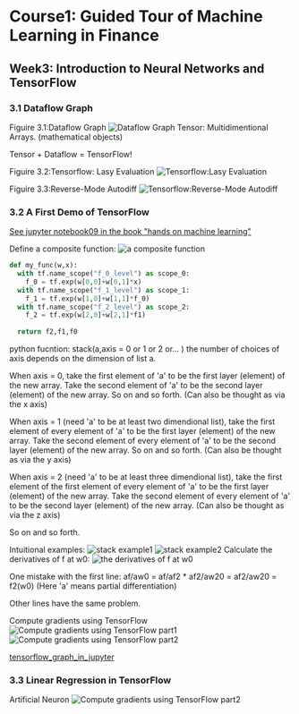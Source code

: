 # Course1: Guided Tour of Machine Learning in Finance
## Week3: Introduction to Neural Networks and TensorFlow

### 3.1 Dataflow Graph
Figuire 3.1:Dataflow Graph
![Dataflow Graph](https://raw.githubusercontent.com/SuperSaiki/pics/master/MLinF21.png)
Tensor: Multidimentional Arrays. (mathematical objects)

Tensor + Dataflow = TensorFlow!

Figuire 3.2:Tensorflow: Lasy Evaluation
![Tensorflow:Lasy Evaluation](https://raw.githubusercontent.com/SuperSaiki/pics/master/MLinF22.png)

Figuire 3.3:Reverse-Mode Autodiff
![Tensorflow:Reverse-Mode Autodiff](https://raw.githubusercontent.com/SuperSaiki/pics/master/MLinF23.png)

### 3.2 A First Demo of TensorFlow
[See jupyter notebook09 in the book "hands on machine learning"](https://github.com/ageron/handson-ml/blob/master/09_up_and_running_with_tensorflow.ipynb)

Define a composite function:
![a composite function](https://raw.githubusercontent.com/SuperSaiki/pics/master/MLinF24.png)

```python
def my_func(w,x):
  with tf.name_scope("f_0_level") as scope_0:
    f_0 = tf.exp(w[0,0]+w[0,1]*x)
  with tf.name_scope("f_1_level") as scope_1:
    f_1 = tf.exp(w[1,0]+w[1,1]*f_0)
  with tf.name_scope("f_2_level") as scope_2:
    f_2 = tf.exp(w[2,0]+w[2,1]*f1)
  
  return f2,f1,f0
```

python fucntion: stack(a,axis = 0 or 1 or 2 or... ) the number of choices of axis depends on the dimension of list a.

When axis = 0, take the first element of 'a' to be the first layer (element) of the new array. Take the second element of 'a' to be the second layer (element) of the new array. So on and so forth. (Can also be thought as via the x axis)

When axis = 1 (need 'a' to be at least two dimendional list), take the first element of every element of 'a' to be the first layer (element) of the new array.  Take the second element of every element of 'a' to be the second layer (element) of the new array.
So on and so forth. (Can also be thought as via the y axis)

When axis = 2 (need 'a' to be at least three dimendional list), take the first element of the first element of every element of 'a' to be the first layer (element) of the new array.  Take the second element of every element of 'a' to be the second layer (element) of the new array. (Can also be thought as via the z axis)

So on and so forth.

Intuitional examples:
![stack example1](https://raw.githubusercontent.com/SuperSaiki/pics/master/MLinF26.png)
![stack example2](https://raw.githubusercontent.com/SuperSaiki/pics/master/MLinF27.png)
Calculate the derivatives of f at w0:
![the derivatives of f at w0](https://raw.githubusercontent.com/SuperSaiki/pics/master/MLinF25.png)

One mistake with the first line: af/aw0 = af/af2 * af2/aw20 = af2/aw20 = f2(w0) (Here 'a' means partial differentiation)

Other lines have the same problem.

Compute gradients using TensorFlow
![Compute gradients using TensorFlow part1](https://raw.githubusercontent.com/SuperSaiki/pics/master/MLinF28.png)
![Compute gradients using TensorFlow part2](https://raw.githubusercontent.com/SuperSaiki/pics/master/MLinF29.png)

[tensorflow_graph_in_jupyter](https://github.com/ageron/handson-ml/blob/master/tensorflow_graph_in_jupyter.py)


### 3.3 Linear Regression in TensorFlow

Artificial Neuron
![Compute gradients using TensorFlow part2](https://raw.githubusercontent.com/SuperSaiki/pics/master/MLinF30.png)
